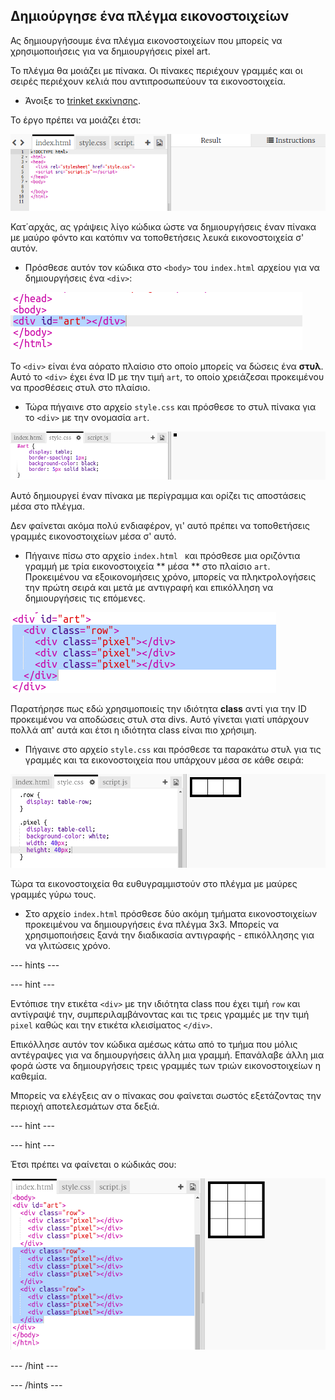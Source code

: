 ## Δημιούργησε ένα πλέγμα εικονοστοιχείων

Ας δημιουργήσουμε ένα πλέγμα εικονοστοιχείων που μπορείς να χρησιμοποιήσεις για να δημιουργήσεις pixel art.

Το πλέγμα θα μοιάζει με πίνακα. Οι πίνακες περιέχουν γραμμές και οι σειρές περιέχουν κελιά που αντιπροσωπεύουν τα εικονοστοιχεία.

+ Άνοιξε το [trinket εκκίνησης](http://jumpto.cc/web-pixel).

Το έργο πρέπει να μοιάζει έτσι:

![στιγμιότυπο οθόνης](images/pixel-starter.png)

Κατ΄αρχάς, ας γράψεις λίγο κώδικα ώστε να δημιουργήσεις έναν πίνακα με μαύρο φόντο και κατόπιν να τοποθετήσεις λευκά εικονοστοιχεία σ' αυτόν.

+ Πρόσθεσε αυτόν τον κώδικα στο `<body>` του `index.html` αρχείου για να δημιουργήσεις ένα `<div>`:

![στιγμιότυπο οθόνης](images/pixel-art-art.png)

Το `<div>` είναι ένα αόρατο πλαίσιο στο οποίο μπορείς να δώσεις ένα **στυλ**. Αυτό το `<div>` έχει ένα ID με την τιμή `art`, το οποίο χρειάζεσαι προκειμένου να προσθέσεις στυλ στο πλαίσιο.

+ Τώρα πήγαινε στο αρχείο `style.css` και πρόσθεσε το στυλ πίνακα για το `<div>` με την ονομασία `art`.

![στιγμιότυπο οθόνης](images/pixel-art-style.png)

Αυτό δημιουργεί έναν πίνακα με περίγραμμα και ορίζει τις αποστάσεις μέσα στο πλέγμα.

Δεν φαίνεται ακόμα πολύ ενδιαφέρον, γι' αυτό πρέπει να τοποθετήσεις γραμμές εικονοστοιχείων μέσα σ' αυτό.

+ Πήγαινε πίσω στο αρχείο `index.html ` και πρόσθεσε μια οριζόντια γραμμή με τρία εικονοστοιχεία ** μέσα ** στο πλαίσιο `art`. Προκειμένου να εξοικονομήσεις χρόνο, μπορείς να πληκτρολογήσεις την πρώτη σειρά και μετά με αντιγραφή και επικόλληση να δημιουργήσεις τις επόμενες.

![στιγμιότυπο οθόνης](images/pixel-art-row.png)

Παρατήρησε πως εδώ χρησιμοποιείς την ιδιότητα **class** αντί για την ID προκειμένου να αποδώσεις στυλ στα divs. Αυτό γίνεται γιατί υπάρχουν πολλά απ' αυτά και έτσι η ιδιότητα class είναι πιο χρήσιμη.

+ Πήγαινε στο αρχείο `style.css` και πρόσθεσε τα παρακάτω στυλ για τις γραμμές και τα εικονοστοιχεία που υπάρχουν μέσα σε κάθε σειρά:

![στιγμιότυπο οθόνης](images/pixel-art-row-style.png)

Τώρα τα εικονοστοιχεία θα ευθυγραμμιστούν στο πλέγμα με μαύρες γραμμές γύρω τους.

+ Στο αρχείο `index.html` πρόσθεσε δύο ακόμη τμήματα εικονοστοιχείων προκειμένου να δημιουργήσεις ένα πλέγμα 3x3. Μπορείς να χρησιμοποιήσεις ξανά την διαδικασία αντιγραφής - επικόλλησης για να γλιτώσεις χρόνο.

\--- hints \---

\--- hint \---

Εντόπισε την ετικέτα `<div>` με την ιδιότητα class που έχει τιμή `row` και αντίγραψέ την, συμπεριλαμβάνοντας και τις τρεις γραμμές με την τιμή ` pixel` καθώς και την ετικέτα κλεισίματος `</div>`.

Επικόλλησε αυτόν τον κώδικα αμέσως κάτω από το τμήμα που μόλις αντέγραψες για να δημιουργήσεις άλλη μια γραμμή. Επανάλαβε άλλη μια φορά ώστε να δημιουργήσεις τρεις γραμμές των τριών εικονοστοιχείων η καθεμία.

Μπορείς να ελέγξεις αν ο πίνακας σου φαίνεται σωστός εξετάζοντας την περιοχή αποτελεσμάτων στα δεξιά.

\--- hint \---

\--- hint \---

Έτσι πρέπει να φαίνεται ο κώδικάς σου:

![screenshot](images/pixel-art-grid-3.png)

\--- /hint \---

\--- /hints \---